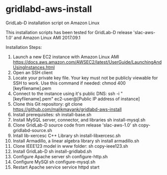 # gridlabd-aws-install
GridLab-D installation script on Amazon Linux

This installation scripts has been tested for GridLab-D release 'slac-aws-1.0' and Amazon Linux AMI 2017.09.1

Installation Steps:
1. Launch a new EC2 instance with Amazon Linux AMI
https://docs.aws.amazon.com/AWSEC2/latest/UserGuide/LaunchingAndUsingInstances.html
2. Open an SSH client
3. Locate your private key file. Your key must not be publicly viewable for SSH to work. Use this command if needed: chmod 400 [keyfilename].pem
4. Connect to the instance using it's public DNS:
ssh -i "[keyfilename].pem" ec2-user@[Public IP address of instance]
5. Clone this Git repository:
git clone https://github.com/malikmayank/gridlabd-aws-install
6. Install prerequisites:
sh install-base.sh
7. Install MySQL server, connector, and libraries
sh install-mysql.sh
8. Clone GridLab-D source code from release 'slac-aws-1.0'
sh copy-gridlabd-source.sh
9. Intall lib-xercesc C++ Library
sh install-libxercesc.sh
10. Install Armadillo, a linear algebra library
sh install armadillo.sh
11. Clone IEEE123 model in www folder:
sh copy-ieee123.sh
12. Install GridLab-D
sh install-gridlabd.sh
13. Configure Apache server
sh configure-http.sh
14. Configure MySQl
sh configure-mysql.sh
15. Restart Apache service
service httpd start

